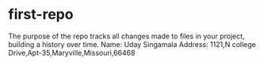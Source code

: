 # first-repo
The purpose of the repo tracks all changes made to files in your project, building a history over time.
 Name: Uday Singamala
 Address: 1121,N college Drive,Apt-35,Maryville,Missouri,66468

